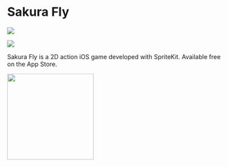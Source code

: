 Sakura Fly
===============
![](https://cloud.githubusercontent.com/assets/6619146/13731456/53f81f98-e93f-11e5-9900-03065a18693b.png)

[![](https://cloud.githubusercontent.com/assets/6619146/13731452/49347728-e93f-11e5-862d-0e8dedf84357.png)](https://itunes.apple.com/us/app/sakura-fly/id1019023051?mt=8#)

Sakura Fly is a 2D action iOS game developed with SpriteKit. Available free on the App Store.

<img src="https://cloud.githubusercontent.com/assets/6619146/13731560/965791fe-e942-11e5-9a11-f66f404fa18c.gif" width="200">
